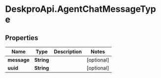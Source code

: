 # DeskproApi.AgentChatMessageType

## Properties
Name | Type | Description | Notes
------------ | ------------- | ------------- | -------------
**message** | **String** |  | [optional] 
**uuid** | **String** |  | [optional] 


